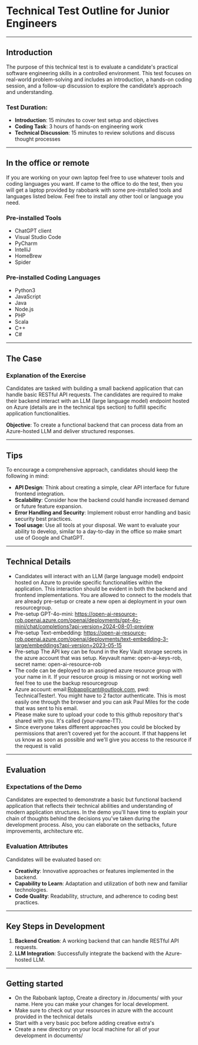# Technical Test Outline for Junior Engineers

---

## Introduction

The purpose of this technical test is to evaluate a candidate's practical software engineering skills in a controlled environment. This test focuses on real-world problem-solving and includes an introduction, a hands-on coding session, and a follow-up discussion to explore the candidate’s approach and understanding.

### Test Duration:
- **Introduction**: 15 minutes to cover test setup and objectives
- **Coding Task**: 3 hours of hands-on engineering work
- **Technical Discussion**: 15 minutes to review solutions and discuss thought processes

---
## In the office or remote
If you are working on your own laptop feel free to use whatever tools and coding languages you want. If came to the office to do the test, then you will get a laptop provided by rabobank with some pre-installed tools and languages listed below. Feel free to install any other tool or language you need. 

### Pre-installed Tools

- ChatGPT client
- Visual Studio Code
- PyCharm
- IntelliJ
- HomeBrew
- Spider

### Pre-installed Coding Languages

- Python3
- JavaScript
- Java
- Node.js
- PHP
- Scala
- C++
- C#

---

## The Case

### Explanation of the Exercise
Candidates are tasked with building a small backend application that can handle basic RESTful API requests. The candidates are required to make their backend interact with an LLM (large language model) endpoint hosted on Azure (details are in the technical tips section) to fulfill specific application functionalities.

**Objective**: To create a functional backend that can process data from an Azure-hosted LLM and deliver structured responses.

---

## Tips

To encourage a comprehensive approach, candidates should keep the following in mind:

- **API Design**: Think about creating a simple, clear API interface for future frontend integration.
- **Scalability**: Consider how the backend could handle increased demand or future feature expansion.
- **Error Handling and Security**: Implement robust error handling and basic security best practices.
- **Tool usage**: Use all tools at your disposal. We want to evaluate your ability to develop, similar to a day-to-day in the office so make smart use of Google and ChatGPT. 

---

## Technical Details

- Candidates will interact with an LLM (large language model) endpoint hosted on Azure to provide specific functionalities within the application. This interaction should be evident in both the backend and frontend implementations. You are allowed to connect to the models that are already pre-setup or create a new open ai deployment in your own resourcegroup.
- Pre-setup GPT-4o-mini: https://open-ai-resource-rob.openai.azure.com/openai/deployments/gpt-4o-mini/chat/completions?api-version=2024-08-01-preview
- Pre-setup Text-embedding: https://open-ai-resource-rob.openai.azure.com/openai/deployments/text-embedding-3-large/embeddings?api-version=2023-05-15
- Pre-setup The API key can be found in the Key Vault storage secrets in the azure account that was setup. Keyvault name: open-ai-keys-rob, secret name: open-ai-resource-rob
- The code can be deployed to an assigned azure resource group with your name in it. If your resource group is missing or not working well feel free to use the backup resourcegroup
- Azure account: email:Robapplicant@outlook.com, pwd: TechnicalTester!. You might have to 2 factor authenticate. This is most easily one through the browser and you can ask Paul Miles for the code that was sent to his email. 
- Please make sure to upload your code to this github repository that's shared with you. It's called {your-name-TT}.
- Since everyone takes different approaches you could be blocked by permissions that aren't covered yet for the account. If that happens let us know as soon as possible and we'll give you access to the resource if the request is valid

---

## Evaluation

### Expectations of the Demo

Candidates are expected to demonstrate a basic but functional backend application that reflects their technical abilities and understanding of modern application structures. In the demo you'll have time to explain your chain of thoughts behind the decisions you've taken during the development process. Also, you can elaborate on the setbacks, future improvements, architecture etc. 

### Evaluation Attributes
Candidates will be evaluated based on:

- **Creativity**: Innovative approaches or features implemented in the backend.
- **Capability to Learn**: Adaptation and utilization of both new and familiar technologies.
- **Code Quality**: Readability, structure, and adherence to coding best practices.

---

## Key Steps in Development

1. **Backend Creation**: A working backend that can handle RESTful API requests.
2. **LLM Integration**: Successfully integrate the backend with the Azure-hosted LLM.

---

## Getting started

- On the Rabobank laptop, Create a directory in /documents/ with your name. Here you can make your changes for local development. 
- Make sure to check out your resources in azure with the account provided in the technical details
- Start with a very basic poc before adding creative extra's
- Create a new directory on your local machine for all of your development in documents/

